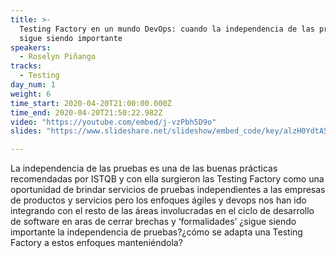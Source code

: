 ```yaml
---
title: >-
  Testing Factory en un mundo DevOps: cuando la independencia de las pruebas
  sigue siendo importante
speakers:
  - Roselyn Piñango
tracks:
  - Testing
day_num: 1
weight: 6
time_start: 2020-04-20T21:00:00.000Z
time_end: 2020-04-20T21:50:22.982Z
video: "https://youtube.com/embed/j-vzPbh5D9o"
slides: "https://www.slideshare.net/slideshow/embed_code/key/alzH0YdtA5WkMz"

---
```


La independencia de las pruebas es una de las buenas prácticas recomendadas por ISTQB y con ella surgieron las Testing Factory como una oportunidad de brindar servicios de pruebas independientes a las empresas de productos y servicios pero los enfoques ágiles y devops nos han ido integrando con el resto de las áreas involucradas en el ciclo de desarrollo de software en aras de cerrar brechas y ‘formalidades’ ¿sigue siendo importante la independencia de pruebas?¿cómo se adapta una Testing Factory a estos enfoques manteniéndola?
